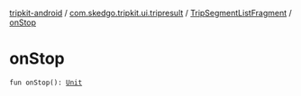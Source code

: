 [tripkit-android](../../index.md) / [com.skedgo.tripkit.ui.tripresult](../index.md) / [TripSegmentListFragment](index.md) / [onStop](./on-stop.md)

# onStop

`fun onStop(): `[`Unit`](https://kotlinlang.org/api/latest/jvm/stdlib/kotlin/-unit/index.html)